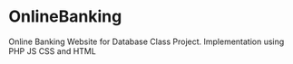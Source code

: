 # OnlineBanking
Online Banking Website for Database Class Project. Implementation using PHP JS CSS and HTML
